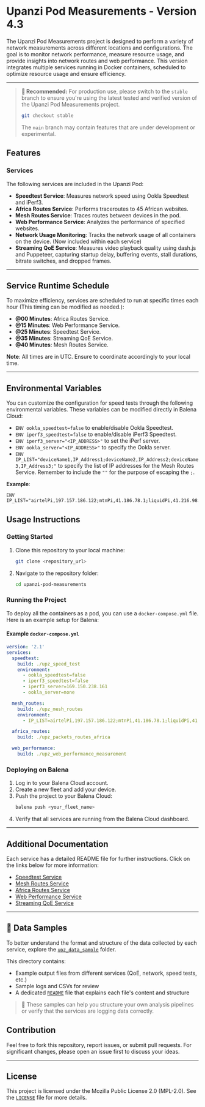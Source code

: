 # Upanzi Pod Measurements - Version 4.3

The Upanzi Pod Measurements project is designed to perform a variety of network measurements across different locations and configurations. The goal is to monitor network performance, measure resource usage, and provide insights into network routes and web performance. This version integrates multiple services running in Docker containers, scheduled to optimize resource usage and ensure efficiency.

---

> **🚨 Recommended:** For production use, please switch to the `stable` branch to ensure you're using the latest tested and verified version of the Upanzi Pod Measurements project.
>
> ```bash
> git checkout stable
> ```
>
> The `main` branch may contain features that are under development or experimental.


## Features

### Services
The following services are included in the Upanzi Pod:

- **Speedtest Service**: Measures network speed using Ookla Speedtest and iPerf3.
- **Africa Routes Service**: Performs traceroutes to 45 African websites.
- **Mesh Routes Service**: Traces routes between devices in the pod.
- **Web Performance Service**: Analyzes the performance of specified websites.
- **Network Usage Monitoring**: Tracks the network usage of all containers on the device. (Now included within each service)
- **Streaming QoE Service**: Measures video playback quality using dash.js and Puppeteer, capturing startup delay, buffering events, stall durations, bitrate switches, and dropped frames.


---

## Service Runtime Schedule

To maximize efficiency, services are scheduled to run at specific times each hour (This timing can be modified as needed.):

- **@00 Minutes**: Africa Routes Service.
- **@15 Minutes**: Web Performance Service.
- **@25 Minutes**: Speedtest Service. 
- **@35 Minutes**: Streaming QoE Service.
- **@40 Minutes**: Mesh Routes Service.

**Note**: All times are in UTC. Ensure to coordinate accordingly to your local time.

---

## Environmental Variables

You can customize the configuration for speed tests through the following environmental variables. These variables can be modified directly in Balena Cloud:

- `ENV ookla_speedtest=false` to enable/disable Ookla Speedtest.
- `ENV iperf3_speedtest=false` to enable/disable iPerf3 Speedtest.
- `ENV iperf3_server="<IP_ADDRESS>"` to set the iPerf server.
- `ENV ookla_server="<IP_ADDRESS>"` to specify the Ookla server.
- `ENV IP_LIST="deviceName1,IP_Address1;deviceName2,IP_Address2;deviceName3,IP_Address3;"` to specify the list of IP addresses for the Mesh Routes Service. Remember to include the `""` for the purpose of escaping the `;`.

**Example**:
```plaintext
ENV IP_LIST="airtelPi,197.157.186.122;mtnPi,41.186.78.1;liquidPi,41.216.98.178;"
```

## Usage Instructions

### Getting Started

1. Clone this repository to your local machine:
   ```bash
   git clone <repository_url>
   ```
2. Navigate to the repository folder:
   ```bash
   cd upanzi-pod-measurements
   ```

### Running the Project

To deploy all the containers as a pod, you can use a `docker-compose.yml` file. Here is an example setup for Balena:

#### Example `docker-compose.yml`
```yaml
version: '2.1'
services:
  speedtest:
    build: ./upz_speed_test
    environment:
      - ookla_speedtest=false
      - iperf3_speedtest=false
      - iperf3_server=169.150.238.161
      - ookla_server=none

  mesh_routes:
    build: ./upz_mesh_routes
    environment:
      - IP_LIST=airtelPi,197.157.186.122;mtnPi,41.186.78.1;liquidPi,41.216.98.178;

  africa_routes:
    build: ./upz_packets_routes_africa

  web_performance:
    build: ./upz_web_performance_measurement
```

### Deploying on Balena

1. Log in to your Balena Cloud account.
2. Create a new fleet and add your device.
3. Push the project to your Balena Cloud:
   ```bash
   balena push <your_fleet_name>
   ```
4. Verify that all services are running from the Balena Cloud dashboard.

---

## Additional Documentation

Each service has a detailed README file for further instructions. Click on the links below for more information:

- [Speedtest Service](./upz_speedtest_test/README.md)
- [Mesh Routes Service](./upz_mesh_routes/README.md)
- [Africa Routes Service](./upz_packets_routes_Africa/README.md)
- [Web Performance Service](./upz_web_perfomance_measurements/README.md)
- [Streaming QoE Service](./upz_stream/README.md)


---

## 📁 Data Samples

To better understand the format and structure of the data collected by each service, explore the [`upz_data_sample`](./upz_data_sample/) folder.

This directory contains:
- Example output files from different services (QoE, network, speed tests, etc.)
- Sample logs and CSVs for review
- A dedicated [`README`](./upz_data_sample/README.md) file that explains each file's content and structure

> 📌 These samples can help you structure your own analysis pipelines or verify that the services are logging data correctly.


## Contribution

Feel free to fork this repository, report issues, or submit pull requests. For significant changes, please open an issue first to discuss your ideas.

---

## License

This project is licensed under the Mozilla Public License 2.0 (MPL-2.0). See the [`LICENSE`](https://www.mozilla.org/en-US/MPL/2.0/) file for more details.